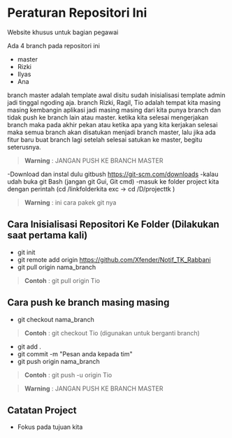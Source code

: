 # Peraturan Repositori Ini
Website khusus untuk bagian pegawai

Ada 4 branch pada repositori ini
- master
- Rizki
- Ilyas
- Ana

branch master adalah template awal disitu sudah inisialisasi template admin jadi
tinggal ngoding aja.
branch Rizki, Ragil, Tio adalah tempat kita masing masing kembangin aplikasi
jadi masing masing dari kita punya branch dan tidak push ke branch lain atau master.
ketika kita selesai mengerjakan branch maka pada akhir pekan atau ketika apa yang
kita kerjakan selesai maka semua branch akan disatukan menjadi branch master,
lalu jika ada fitur baru buat branch lagi setelah selesai satukan ke master, begitu seterusnya.

> __Warning__ : JANGAN PUSH KE BRANCH MASTER

-Download dan instal dulu gitbush https://git-scm.com/downloads
-kalau udah buka git Bash (jangan git Gui, Git cmd)
-masuk ke folder project kita dengan perintah (cd /linkfolderkita   exc -> cd /D/projecttk )

> __Warning__ : ini cara pakek git nya

## Cara Inisialisasi Repositori Ke Folder (Dilakukan saat pertama kali)
- git init
- git remote add origin https://github.com/Xfender/Notif_TK_Rabbani
- git pull origin nama_branch
> __Contoh__ : git pull origin Tio

## Cara push ke branch masing masing
- git checkout nama_branch
> __Contoh__ : git checkout Tio (digunakan untuk berganti branch)
- git add .
- git commit -m "Pesan anda kepada tim"
- git push origin nama_branch
> __Contoh__ : git push -u origin Tio

> __Warning__ : JANGAN PUSH KE BRANCH MASTER


## Catatan Project
- Fokus pada tujuan kita

